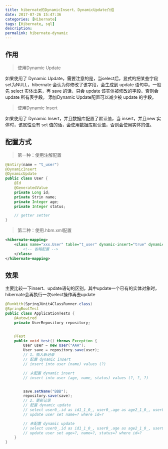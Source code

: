 ```yaml
---
title: hibernate的DynamicInsert、DynamicUpdate介绍
date: 2017-07-26 15:47:36
categories: [Hibernate]
tags: [Hibernate, sql]
description:
permalink: hibernate-dynamic
---
```

## 作用

> 使用Dynamic Update

如果使用了 Dynamic Update，需要注意的是，当select后，显式的把某些字段set为NULL，hibernate 会认为你修改了该字段，会生成到 update 语句中。一般先 select 实体出来，再 save 的话，只会 update 该实体被修改的字段。否则会 update 所有表字段。
添加Dynamic Update配置可以减少被 update 的字段。

> 使用Dynamic Insert

如果使用了 Dynamic Insert，并且数据库配置了默认值，当 insert，并且new 实体时，该属性没有 set 值的话，会使用数据库默认值，否则会使用实体的值。

<!-- more -->
## 配置方式
> 第一种：使用注解配置
```java
@Entiry(name = "t_user")
@DynamicInsert
@DynamicUpdate
public class User {
    @Id
    @GeneratedValue
    private Long id;
    private Strin name;
    private Integer age;
    private Integer status;

    // getter setter
}
```

> 第二种：使用.hbm.xml配置
```xml
<hibernate-mapping>
    <class name="xxx.User" table="t_user" dynamic-insert="true" dynamic-update="true">
        <!-- 省略配置 -->
    </class>
</hibernate-mapping>
```

## 效果
主要比较一下insert、update语句的区别，其中update一个已有的实体对象时，hibernate会再执行一次select操作再去update
```java
@RunWith(SpringJUnit4ClassRunner.class)
@SpringBootTest
public class ApplicationTests {
    @Autowired
    private UserRepository repository;


    @Test
    public void test() throws Exception {
        User user = new User("AAA");
        User save = repository.save(user);
        // 1、插入新记录
        // 配置 dynamic insert
        // insert into user (name) values (?)

        // 未配置 dynamic insert
        // insert into user (age, name, status) values (?, ?, ?)


        save.setName("BBB");
        repository.save(save);
        // 2、更新记录
        // 配置 dynamic update
        // select user0_.id as id1_1_0_, user0_.age as age2_1_0_, user0_.name as name3_1_0_, user0_.status as status4_1_0_ from user user0_ where user0_.id=?
        // update user set name=? where id=?

        // 未配置 dynamic update
        // select user0_.id as id1_1_0_, user0_.age as age2_1_0_, user0_.name as name3_1_0_, user0_.status as status4_1_0_ from user user0_ where user0_.id=?
        // update user set age=?, name=?, status=? where id=?
    }
}
```
